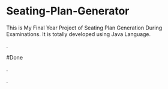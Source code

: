# Seating-Plan-Generator

This is My Final Year Project of Seating Plan Generation During Examinations. It is totally developed using Java Language.












































.





















































#Done










































































































.




































































































































































































































































































































































































































































































.






































